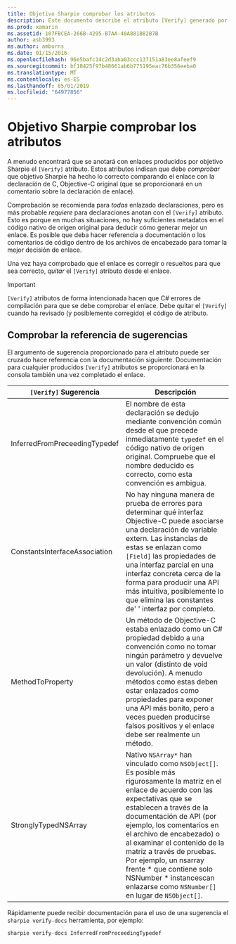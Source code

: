 ```yaml
---
title: Objetivo Sharpie comprobar los atributos
description: Este documento describe el atributo [Verify] generado por objetivo Sharpie. El atributo [Verify] se resalta para desarrolladores donde deben comprobar manualmente los resultados del objetivo Sharpie.
ms.prod: xamarin
ms.assetid: 107FBCEA-266B-4295-B7AA-40A881B82B7B
author: asb3993
ms.author: amburns
ms.date: 01/15/2016
ms.openlocfilehash: 96e5bafc14c2d3aba03ccc137151a83ee8afeef9
ms.sourcegitcommit: bf18425f97b48661ab6b775195eac76b356eeba0
ms.translationtype: MT
ms.contentlocale: es-ES
ms.lasthandoff: 05/01/2019
ms.locfileid: "64977856"
---
```

# <a name="objective-sharpie-verify-attributes"></a>Objetivo Sharpie comprobar los atributos

A menudo encontrará que se anotará con enlaces producidos por objetivo Sharpie el `[Verify]` atributo. Estos atributos indican que debe _comprobar_ que objetivo Sharpie ha hecho lo correcto comparando el enlace con la declaración de C, Objective-C original (que se proporcionará en un comentario sobre la declaración de enlace).

Comprobación se recomienda para _todas_ enlazado declaraciones, pero es más probable _requiere_ para declaraciones anotan con el `[Verify]` atributo. Esto es porque en muchas situaciones, no hay suficientes metadatos en el código nativo de origen original para deducir cómo generar mejor un enlace. Es posible que deba hacer referencia a documentación o los comentarios de código dentro de los archivos de encabezado para tomar la mejor decisión de enlace.

Una vez haya comprobado que el enlace es corregir o resueltos para que sea correcto, _quitar_ el `[Verify]` atributo desde el enlace.

> [!IMPORTANT]
> `[Verify]` atributos de forma intencionada hacen que C# errores de compilación para que se debe comprobar el enlace. Debe quitar el `[Verify]` cuando ha revisado (y posiblemente corregido) el código de atributo.

## <a name="verify-hints-reference"></a>Comprobar la referencia de sugerencias

El argumento de sugerencia proporcionado para el atributo puede ser cruzado hace referencia con la documentación siguiente. Documentación para cualquier producidos `[Verify]` atributos se proporcionará en la consola también una vez completado el enlace.

|`[Verify]` Sugerencia|Descripción|
|---|---|
|InferredFromPreceedingTypedef|El nombre de esta declaración se dedujo mediante convención común desde el que precede inmediatamente `typedef` en el código nativo de origen original. Compruebe que el nombre deducido es correcto, como esta convención es ambigua.|
|ConstantsInterfaceAssociation|No hay ninguna manera de prueba de errores para determinar qué interfaz Objective-C puede asociarse una declaración de variable extern. Las instancias de estas se enlazan como `[Field]` las propiedades de una interfaz parcial en una interfaz concreta cerca de la forma para producir una API más intuitiva, posiblemente lo que elimina las constantes de' ' interfaz por completo.|
|MethodToProperty|Un método de Objective-C estaba enlazado como un C# propiedad debido a una convención como no tomar ningún parámetro y devuelve un valor (distinto de void devolución). A menudo métodos como estas deben estar enlazados como propiedades para exponer una API más bonito, pero a veces pueden producirse falsos positivos y el enlace debe ser realmente un método.|
|StronglyTypedNSArray|Nativo `NSArray*` han vinculado como `NSObject[]`. Es posible más rigurosamente la matriz en el enlace de acuerdo con las expectativas que se establecen a través de la documentación de API (por ejemplo, los comentarios en el archivo de encabezado) o al examinar el contenido de la matriz a través de pruebas. Por ejemplo, un nsarray frente * que contiene solo NSNumber * instancescan enlazarse como `NSNumber[]` en lugar de `NSObject[]`.|

Rápidamente puede recibir documentación para el uso de una sugerencia el `sharpie verify-docs` herramienta, por ejemplo:

```csharp
sharpie verify-docs InferredFromPreceedingTypedef
```

